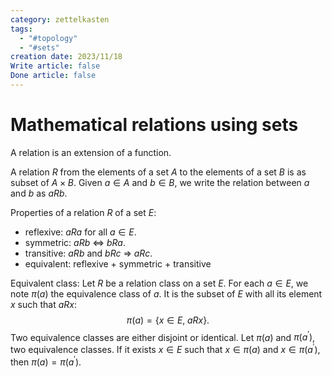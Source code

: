 ```yaml
---
category: zettelkasten
tags:
  - "#topology"
  - "#sets"
creation date: 2023/11/18
Write article: false
Done article: false
---
```

# Mathematical relations using sets

A relation is an extension of a function.

A relation $R$ from the elements of a set $A$ to the elements of a set $B$ is as subset of $A \times B$. Given $a \in A$ and $b \in B$, we write the relation between $a$ and $b$ as $a R b$.

Properties of a relation $R$ of a set $E$:
- reflexive: $a R a$ for all $a \in E$.
- symmetric: $a R b$ $\Longleftrightarrow$ $b R a$.
- transitive: $a R b$ and $b R c$ $\Longrightarrow$ $a R c$.
- equivalent: reflexive + symmetric + transitive

Equivalent class: Let $R$ be a relation class on a set $E$. For each $a \in E$, we note $\pi(a)$ the equivalence class of $a$. It is the subset of $E$ with all its element $x$ such that $a R x$:
$$\pi(a) = \{x \in E, \; a R x\}.$$
Two equivalence classes are either disjoint or identical. Let $\pi(a)$ and $\pi(a^\prime)$, two equivalence classes. If it exists $x \in E$ such that $x \in \pi(a)$ and $x \in \pi(a^\prime)$, then $\pi(a) = \pi(a^\prime)$.